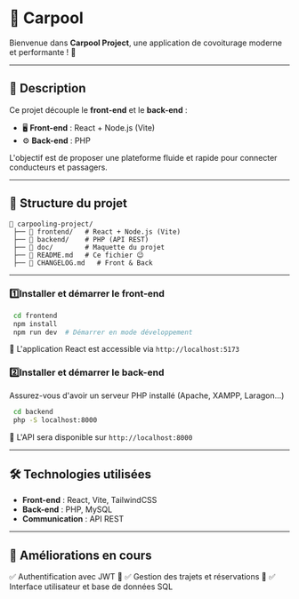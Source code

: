 # 🚗 Carpool

Bienvenue dans **Carpool Project**, une application de covoiturage moderne et performante ! 🚀

---

## 🎯 Description

Ce projet découple le **front-end** et le **back-end** :

- 🖥️ **Front-end** : React + Node.js (Vite)
- ⚙️ **Back-end** : PHP

L'objectif est de proposer une plateforme fluide et rapide pour connecter conducteurs et passagers.

---

## 📂 Structure du projet

```
📁 carpooling-project/
 ├── 📂 frontend/   # React + Node.js (Vite)
 ├── 📂 backend/    # PHP (API REST)
 ├── 📂 doc/        # Maquette du projet
 ├── 📜 README.md   # Ce fichier 😉
 ├── 📜 CHANGELOG.md   # Front & Back

```

---

### 1️⃣Installer et démarrer le **front-end**

```sh
 cd frontend
 npm install
 npm run dev  # Démarrer en mode développement
```

🔹 L'application React est accessible via `http://localhost:5173`

### 2️⃣Installer et démarrer le **back-end**

Assurez-vous d'avoir un serveur PHP installé (Apache, XAMPP, Laragon...)

```sh
 cd backend
 php -S localhost:8000
```

🔹 L'API sera disponible sur `http://localhost:8000`

---

## 🛠️ Technologies utilisées

- **Front-end** : React, Vite, TailwindCSS
- **Back-end** : PHP, MySQL
- **Communication** : API REST

---

## 📌 Améliorations en cours

✅ Authentification avec JWT 🔑
✅ Gestion des trajets et réservations 📅
✅ Interface utilisateur et base de données SQL
